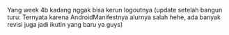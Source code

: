 Yang week 4b kadang nggak bisa kerun logoutnya
(update setelah bangun turu: Ternyata karena AndroidManifestnya alurnya salah hehe, ada banyak revisi juga jadi ikutin yang baru ya guys)
